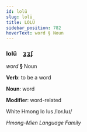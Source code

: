 ```yaml
---
id: lolü
slug: lolü
title: LOLÜ
sidebar_position: 782
hoverText: word § Noun
---
```


### lolü&emsp;<span kind="abugida">ʓʓʄ</span>

*word* **§** Noun

**Verb**: to be a word

**Noun**: word

**Modifier**: word-related

White Hmong lo lus /lɒ˧.lu˩/

*Hmong-Mien Language Family*